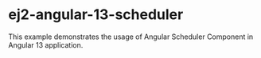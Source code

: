 # ej2-angular-13-scheduler
This example demonstrates the usage of Angular Scheduler Component in Angular 13 application.
